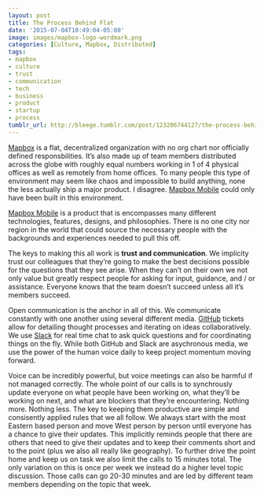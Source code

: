 ```yaml
---
layout: post
title: The Process Behind Flat
date: '2015-07-04T10:49:04-05:00'
image: images/mapbox-logo-wordmark.png
categories: [Culture, Mapbox, Distributed]
tags:
- mapbox
- culture
- trust
- communication
- tech
- business
- product
- startup
- process
tumblr_url: http://bleege.tumblr.com/post/123206744127/the-process-behind-flat
---
```

<!--excerpt.start-->
[Mapbox](https://www.mapbox.com) is a flat, decentralized organization with no org chart nor officially defined responsbilities.  It’s also made up of team members distributed across the globe with roughly equal numbers working in 1 of 4 physical offices as well as remotely from home offices.  To many people this type of environment may seem like chaos and impossible to build anything, none the less actually ship a major product.  I disagree.  [Mapbox Mobile](https://www.mapbox.com/mobile/) could only have been built in this environment.
<!--excerpt.end-->

[Mapbox Mobile](https://www.mapbox.com/mobile/) is a product that is encompasses many different technologies, features, designs, and philosophies.  There is no one city nor region in the world that could source the necessary people with the backgrounds and experiences needed to pull this off.

The keys to making this all work is **trust and communication**.  We implicity trust our colleagues that they’re going to make the best decisions possible for the questions that they see arise.  When they can’t on their own we not only value but greatly respect people for asking for input, guidance, and / or assistance.  Everyone knows that the team doesn’t succeed unless all it’s members succeed.

Open communication is the anchor in all of this.  We communicate constantly with one another using several different media.  [GitHub](https://github.com/mapbox/) tickets allow for detailing thought processes and iterating on ideas collaboratively.  We use [Slack](https://slack.com/) for real time chat to ask quick questions and for coordinating things on the fly.  While both GitHub and Slack are asychronous media, we use the power of the human voice daily to keep project momentum moving forward.

Voice can be incredibly powerful, but voice meetings can also be harmful if not managed correctly.  The whole point of our calls is to synchrously update everyone on what people have been working on, what they’ll be working on next, and what are blockers that they’re encountering.  Nothing more.  Nothing less.  The key to keeping them productive are simple and consisently applied rules that we all follow.  We always start with the most Eastern based person and move West person by person until everyone has a chance to give their updates.  This implicitly reminds people that there are others that need to give their updates and to keep their comments short and to the point (plus we also all really like geography).  To further drive the point home and keep us on task we also limit the calls to 15 minutes total.  The only variation on this is once per week we instead do a higher level topic discussion.  Those calls can go 20-30 minutes and are led by different team members depending on the topic that week.

